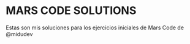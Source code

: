 # MARS CODE SOLUTIONS

Estas son mis soluciones para los ejercicios iniciales de Mars Code de @midudev